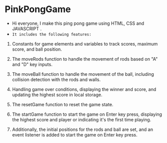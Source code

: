 # PinkPongGame
* Hi everyone, I make this ping pong game using HTML, CSS and JAVASCRIPT .
* `It includes the following features:`

1. Constants for game elements and variables to track scores, maximum score, and ball position.
   
2. The moveRods function to handle the movement of rods based on "A" and "D" key  inputs.
   
3. The moveBall function to handle the movement of the ball, including collision detection with the rods and walls.
    
4. Handling game over conditions, displaying the winner and score, and updating the highest score in local storage.
 
5. The resetGame function to reset the game state.
 
6. The startGame function to start the game on Enter key press, displaying the highest score and player or indicating it's the first time playing.
 
7. Additionally, the initial positions for the rods and ball are set, and an event listener is added to start the game on Enter key press.
